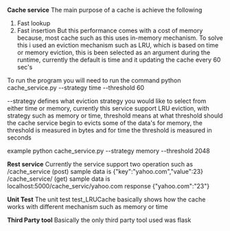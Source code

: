 **Cache service**
The main purpose of a cache is achieve the following
1) Fast lookup
2) Fast insertion
But this performance comes with a cost of memory because, most cache
such as this uses in-memory mechanism.
To solve this i used an eviction mechanism such as LRU, which is based
on time or memory eviction, this is been selected as an argument during the
runtime, currently the default is time and it updating the cache every 60 sec's

To run the program you will need to run the command
python cache_service.py --strategy time --threshold 60

--strategy defines what eviction strategy you would like to select
from either time or memory, currently this service support LRU eviction, with strategy
such as memory or time, threshold means at what threshold should the
cache service begin to evicts some of the data's for memory, the threshold
is measured in bytes and for time the threshold is measured in seconds

example python cache_service.py --strategy memory --threshold 2048

**Rest service**
Currently the service support two operation such as 
/cache_service (post) sample data is 
{"key":"yahoo.com","value":23}
/cache_service/<key> (get) sample data is localhost:5000/cache_servic/yahoo.com
response {"yahoo.com":"23"}

**Unit Test**
The unit test test_LRUCache basically shows how the cache works with
different mechanism such as memory or time

**Third Party tool**
Basically the only third party tool used was flask
